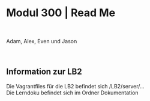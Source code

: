 <h1>Modul 300 | Read Me </h1>
<br>
<p>Adam, Alex, Even und Jason</p>
<br>
<h2>Information zur LB2</h2>
<p>Die Vagrantfiles für die LB2 befindet sich /LB2/server/...<br>
Die Lerndoku befindet sich im Ordner Dokumentation</p>

